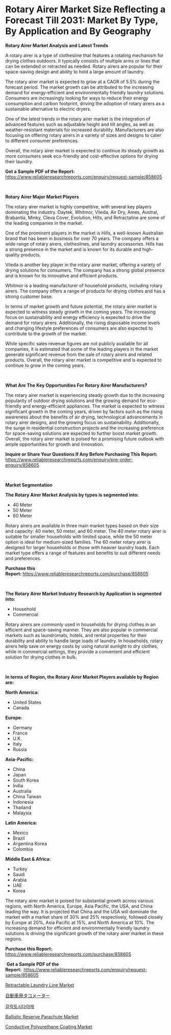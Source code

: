 <p><h1>Rotary Airer Market Size Reflecting a Forecast Till 2031: Market By Type, By Application and By Geography</h1></p><p><strong>Rotary Airer Market Analysis and Latest Trends</strong></p>
<p><p>A rotary airer is a type of clothesline that features a rotating mechanism for drying clothes outdoors. It typically consists of multiple arms or lines that can be extended or retracted as needed. Rotary airers are popular for their space-saving design and ability to hold a large amount of laundry.</p><p>The rotary airer market is expected to grow at a CAGR of 5.5% during the forecast period. The market growth can be attributed to the increasing demand for energy-efficient and environmentally friendly laundry solutions. Consumers are increasingly looking for ways to reduce their energy consumption and carbon footprint, driving the adoption of rotary airers as a sustainable alternative to electric dryers.</p><p>One of the latest trends in the rotary airer market is the integration of advanced features such as adjustable height and tilt angles, as well as weather-resistant materials for increased durability. Manufacturers are also focusing on offering rotary airers in a variety of sizes and designs to cater to different consumer preferences.</p><p>Overall, the rotary airer market is expected to continue its steady growth as more consumers seek eco-friendly and cost-effective options for drying their laundry.</p></p>
<p><strong>Get a Sample PDF of the Report:&nbsp;</strong> <a href="https://www.reliableresearchreports.com/enquiry/request-sample/858605">https://www.reliableresearchreports.com/enquiry/request-sample/858605</a></p>
<p>&nbsp;</p>
<p><strong>Rotary Airer Major Market Players</strong></p>
<p><p>The rotary airer market is highly competitive, with several key players dominating the industry. Daytek, Whitmor, Vileda, Air Dry, Ames, Austral, Brabantia, Minky, Cleva Cover, Evolution, Hills, and Retractaline are some of the leading companies in the market.</p><p>One of the prominent players in the market is Hills, a well-known Australian brand that has been in business for over 70 years. The company offers a wide range of rotary airers, clotheslines, and laundry accessories. Hills has a strong presence in the market and is known for its durable and high-quality products.</p><p>Vileda is another key player in the rotary airer market, offering a variety of drying solutions for consumers. The company has a strong global presence and is known for its innovative and efficient products.</p><p>Whitmor is a leading manufacturer of household products, including rotary airers. The company offers a range of products for drying clothes and has a strong customer base.</p><p>In terms of market growth and future potential, the rotary airer market is expected to witness steady growth in the coming years. The increasing focus on sustainability and energy efficiency is expected to drive the demand for rotary airers. Additionally, the rising disposable income levels and changing lifestyle preferences of consumers are also expected to contribute to the growth of the market.</p><p>While specific sales revenue figures are not publicly available for all companies, it is estimated that some of the leading players in the market generate significant revenue from the sale of rotary airers and related products. Overall, the rotary airer market is competitive and is expected to continue to grow in the coming years.</p></p>
<p>&nbsp;</p>
<p><strong>What Are The Key Opportunities For Rotary Airer Manufacturers?</strong></p>
<p><p>The rotary airer market is experiencing steady growth due to the increasing popularity of outdoor drying solutions and the growing demand for eco-friendly and energy-efficient appliances. The market is expected to witness significant growth in the coming years, driven by factors such as the rising awareness about the benefits of air drying, technological advancements in rotary airer designs, and the growing focus on sustainability. Additionally, the surge in residential construction projects and the increasing preference for space-saving solutions are expected to further boost market growth. Overall, the rotary airer market is poised for a promising future outlook with ample opportunities for growth and innovation.</p></p>
<p><strong>Inquire or Share Your Questions If Any Before Purchasing This Report:</strong> <a href="https://www.reliableresearchreports.com/enquiry/pre-order-enquiry/858605">https://www.reliableresearchreports.com/enquiry/pre-order-enquiry/858605</a></p>
<p>&nbsp;</p>
<p><strong>Market Segmentation</strong></p>
<p><strong>The Rotary Airer Market Analysis by types is segmented into:</strong></p>
<p><ul><li>40 Meter</li><li>50 Meter</li><li>60 Meter</li></ul></p>
<p><p>Rotary airers are available in three main market types based on their size and capacity: 40 meter, 50 meter, and 60 meter. The 40 meter rotary airer is suitable for smaller households with limited space, while the 50 meter option is ideal for medium-sized families. The 60 meter rotary airer is designed for larger households or those with heavier laundry loads. Each market type offers a range of features and benefits to suit different needs and preferences.</p></p>
<p><strong>Purchase this Report:&nbsp;</strong><a href="https://www.reliableresearchreports.com/purchase/858605">https://www.reliableresearchreports.com/purchase/858605</a></p>
<p>&nbsp;</p>
<p><strong>The Rotary Airer Market Industry Research by Application is segmented into:</strong></p>
<p><ul><li>Household</li><li>Commercial</li></ul></p>
<p><p>Rotary airers are commonly used in households for drying clothes in an efficient and space-saving manner. They are also popular in commercial markets such as laundromats, hotels, and rental properties for their durability and ability to handle large loads of laundry. In households, rotary airers help save on energy costs by using natural sunlight to dry clothes, while in commercial settings, they provide a convenient and efficient solution for drying clothes in bulk.</p></p>
<p>&nbsp;</p>
<p><strong>In terms of Region, the Rotary Airer Market Players available by Region are:</strong></p>
<p>
    <p> <strong> North America: </strong>
        <ul>
            <li>United States</li>
            <li>Canada</li>
        </ul>
        </p> 
    <p> <strong> Europe: </strong>
        <ul>
            <li>Germany</li>
            <li>France</li>
            <li>U.K.</li>
            <li>Italy</li>
            <li>Russia</li>
        </ul>
        </p> 
    <p> <strong> Asia-Pacific: </strong>
        <ul>
            <li>China</li>
            <li>Japan</li>
            <li>South Korea</li>
            <li>India</li>
            <li>Australia</li>
            <li>China Taiwan</li>
            <li>Indonesia</li>
            <li>Thailand</li>
            <li>Malaysia</li>
        </ul>
        </p> 
    <p> <strong> Latin America: </strong>
        <ul>
            <li>Mexico</li>
            <li>Brazil</li>
            <li>Argentina Korea</li>
            <li>Colombia</li>
        </ul>
        </p> 
    <p> <strong> Middle East & Africa: </strong>
        <ul>
            <li>Turkey</li>
            <li>Saudi</li>
            <li>Arabia</li>
            <li>UAE</li>
            <li>Korea</li>
        </ul>
    </p>
    </p>
<p><p>The rotary airer market is poised for substantial growth across various regions, with North America, Europe, Asia Pacific, the USA, and China leading the way. It is projected that China and the USA will dominate the market with a market share of 30% and 25% respectively, followed closely by Europe at 20%, Asia Pacific at 15%, and North America at 10%. The increasing demand for efficient and environmentally friendly laundry solutions is driving the significant growth of the rotary airer market in these regions.</p></p>
<p><strong>Purchase this Report: </strong><a href="https://www.reliableresearchreports.com/purchase/858605">https://www.reliableresearchreports.com/purchase/858605</a></p>
<p>&nbsp;<strong>Get a Sample PDF of the Report:&nbsp;&nbsp;</strong><a href="https://www.reliableresearchreports.com/enquiry/request-sample/858605">https://www.reliableresearchreports.com/enquiry/request-sample/858605</a></p>
<p><strong></strong></p>
<p><p><a href="https://github.com/fiixsa/Market-Research-Report-List-1/blob/main/retractable-laundry-line-market.md">Retractable Laundry Line Market</a></p><p><a href="https://github.com/xemfu2379520/Market-Research-Report-List-1/blob/main/29649683264.md">自動車用タコメーター</a></p><p><a href="https://github.com/khytkeqagplkzqvh/Market-Research-Report-List-1/blob/main/41463132897.md">갈락토시다아제</a></p><p><a href="https://issuu.com/reportprime-2/docs/ballistic-reserve-parachute-market-size-2030.pptx">Ballistic Reserve Parachute Market</a></p><p><a href="https://issuu.com/reportprime-2/docs/conductive-polyurethane-coating-market-size-2030.p">Conductive Polyurethane Coating Market</a></p></p>